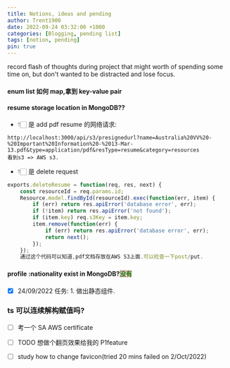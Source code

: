 ```yaml
---
title: Notions, ideas and pending
author: Trent1900
date: 2022-09-24 03:32:00 +1000
categories: [Blogging, pending list]
tags: [notion, pending]
pin: true
---
```


record flash of thoughts during project that might worth of spending some time on, but don't wanted to be distracted and lose focus.

#### enum list 如何 map,拿到 key-value pair

#### resume storage location in MongoDB??

- 👇🏻 是 add pdf resume 的网络请求:

```console
http://localhost:3000/api/s3/presignedurl?name=Australia%20VV%20-%20Important%20Information%20-%2013-Mar-13.pdf&type=application/pdf&resType=resume&category=resources
看到s3 => AWS s3.
```

- 👇🏻 是 delete request

```js
exports.deleteResume = function(req, res, next) {
	const resourceId = req.params.id;
	Resource.model.findById(resourceId).exec(function(err, item) {
		if (err) return res.apiError('database error', err);
		if (!item) return res.apiError('not found');
		if (item.key) req.s3Key = item.key;
		item.remove(function(err) {
			if (err) return res.apiError('database error', err);
			return next();
		});
	});
    通过这个代码可以知道,pdf文档存放在AWS S3上面.可以检查一下post/put.
```

#### profile :nationality exist in MongoDB?<span style='color:green; background:pink'>没有<span>

- [x] 24/09/2022 任务: 1. 做出静态组件.

### ts 可以连续解构赋值吗?

- [ ] 考一个 SA AWS certificate

- [ ] TODO 想做个翻页效果给我的 P1feature
- [ ] study how to change favicon(tried 20 mins failed on 2/Oct/2022)

